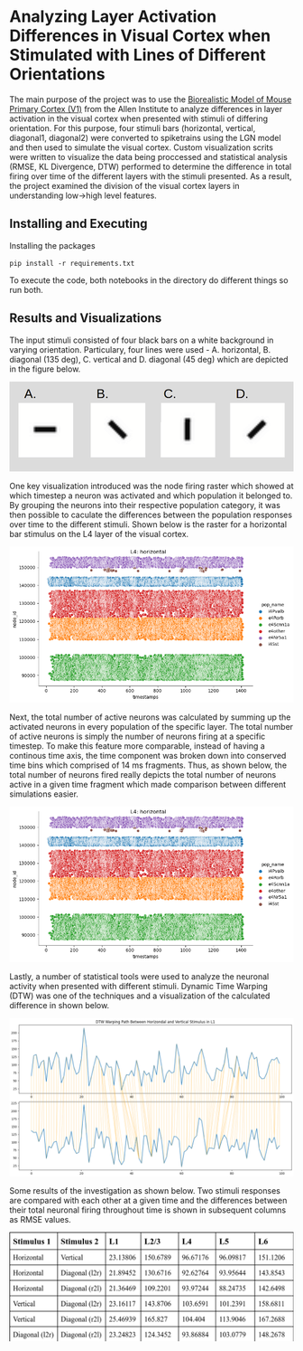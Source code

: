 # Analyzing Layer Activation Differences in Visual Cortex when Stimulated with Lines of Different Orientations

The main purpose of the project was to use the [Biorealistic Model of Mouse Primary Cortex (V1)](https://www.cell.com/neuron/fulltext/S0896-6273(20)30067-2) from the Allen Institute to analyze differences in layer activation in the visual cortex when presented with stimuli of differing orientation. For this purpose, four stimuli bars (horizontal, vertical, diagonal1, diagonal2) were converted to spiketrains using the LGN model and then used to simulate the visual cortex. Custom visualization scrits were written to visualize the data being proccessed and statistical analysis (RMSE, KL Divergence, DTW) performed to determine the difference in total firing over time of the different layers with the stimuli presented. As a result, the project examined the division of the visual cortex layers in understanding low->high level features.

## Installing and Executing

Installing the packages

```
pip install -r requirements.txt
```

To execute the code, both notebooks in the directory do different things so run both.

## Results and Visualizations

The input stimuli consisted of four black bars on a white background in varying orientation. Particulary, four lines were used - A. horizontal, B. diagonal (135 deg), C. vertical and D. diagonal (45 deg) which are depicted in the figure below.

![Image Alt text](/figs/lines.png)

One key visualization introduced was the node firing raster which showed at which timestep a neuron was activated and which population it belonged to. By grouping the neurons into their respective population category, it was then possible to caculate the differences between the population responses over time to the different stimuli. Shown below is the raster for a horizontal bar stimulus on the L4 layer of the visual cortex.

![Image Alt text](/figs/RasterL4Horizontal.png)

Next, the total number of active neurons was calculated by summing up the activated neurons in every population of the specific layer. The total number of active neurons is simply the number of neurons firing at a specific timestep. To make this feature more comparable, instead of having a continous time axis, the time component was broken down into conserved time bins which comprised of 14 ms fragments. Thus, as shown below, the total number of neurons fired really depicts the total number of neurons active in a given time fragment which made comparison between different simulations easier.

![Image Alt text](/figs/RasterL4Horizontal.png)

Lastly, a number of statistical tools were used to analyze the neuronal activity when presented with different stimuli. Dynamic Time Warping (DTW) was one of the techniques and a visualization of the calculated difference in shown below.

![Image Alt text](/figs/warp.png)

Some results of the investigation as shown below. Two stimuli responses are compared with each other at a given time and the differences between their total neuronal firing throughout time is shown in subsequent columns as RMSE values.

![Image Alt text](/figs/rmse-results.png)



